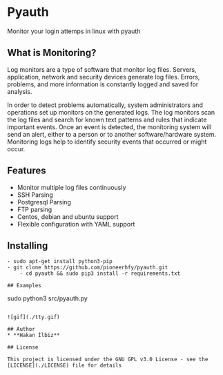 # Pyauth
Monitor your login attemps in linux with pyauth

## What is Monitoring?
Log monitors are a type of software that monitor log files. Servers, application, network and security devices generate log files. Errors, problems, and more information is constantly logged and saved for analysis.

In order to detect problems automatically, system administrators and operations set up monitors on the generated logs. The log monitors scan the log files and search for known text patterns and rules that indicate important events. Once an event is detected, the monitoring system will send an alert, either to a person or to another software/hardware system. Monitoring logs help to identify security events that occurred or might occur.

## Features

- Monitor multiple log files continuously
- SSH Parsing
- Postgresql Parsing
- FTP parsing
- Centos, debian and ubuntu support
- Flexible configuration with YAML support

## Installing

```
- sudo apt-get install python3-pip
- git clone https://github.com/pioneerhfy/pyauth.git
    - cd pyauth && sudo pip3 install -r requirements.txt

## Examples

```
sudo python3 src/pyauth.py
```

![gif](./tty.gif)

## Author
* **Hakan İlbiz**

## License

This project is licensed under the GNU GPL v3.0 License - see the [LICENSE](./LICENSE) file for details



